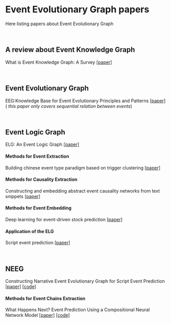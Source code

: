 # Event Evolutionary Graph papers
Here listing papers about Event Evolutionary Graph  

<br>
  
## A review about Event Knowledge Graph
What is Event Knowledge Graph: A Survey [[paper]](https://arxiv.org/pdf/2112.15280.pdf)  

<br>

## Event Evolutionary Graph
EEG:Knowledge Base for Event Evolutionary Principles and Patterns [[paper]](https://link.springer.com/chapter/10.1007/978-981-10-6805-8_4)
(    _this paper only covers sequential relation between events_)

<br>

## Event Logic Graph
ELG: An Event Logic Graph [[paper]](https://arxiv.org/pdf/1907.08015.pdf)
#### Methods for Event Extraction
Building chinese event type paradigm based on trigger clustering [[paper]](https://aclanthology.org/I13-1036.pdf)
#### Methods for Causality Extraction
Constructing and embedding abstract event causality networks from text snippets [[paper]]()
#### Methods for Event Embedding
Deep learning for event-driven stock prediction [[paper]](http://ir.hit.edu.cn/~xding/docs/Deep%20Learning%20for%20Event-Driven%20Stock%20Prediction.pdf)
#### Application of the ELG
Script event prediction [[paper]](https://www.ijcai.org/proceedings/2018/0584.pdf)

<br>

## NEEG
Constructing Narrative Event Evolutionary Graph for Script Event Prediction [[paper]](https://www.ijcai.org/proceedings/2018/0584.pdf)
[[code]](https://github.com/eecrazy/ConstructingNEEG_IJCAI_2018)
#### Methods for Event Chains Extraction
What Happens Next? Event Prediction Using a Compositional Neural Network Model [[paper]](https://mark.granroth-wilding.co.uk/files/aaai2016.pdf) [[code]](https://mark.granroth-wilding.co.uk/papers/what_happens_next/)








